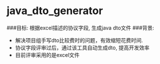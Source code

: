 # java_dto_generator
###目标:
  根据excel描述的协议字段, 生成java dto文件
###背景:
  * 解决项目组手写dto比较费时的问题，有效缩短花费时间. 
  * 协议字段评审过后，通过该工具自动生成dto, 提高开发效率
  * 目前评审采用的是excel文件
